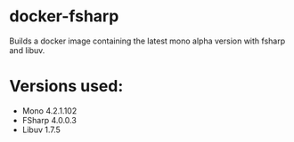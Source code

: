 # docker-fsharp
Builds a docker image containing the latest mono alpha version with fsharp and libuv.

# Versions used:
* Mono 4.2.1.102
* FSharp 4.0.0.3
* Libuv 1.7.5
